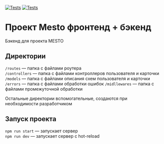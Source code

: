 [![Tests](https://github.com/kononana/express-mesto-gha/actions/workflows/tests-13-sprint.yml/badge.svg)](https://github.com/kononana/express-mesto-gha/actions/workflows/tests-13-sprint.yml)
 [![Tests](https://github.com/kononana/express-mesto-gha/actions/workflows/tests-14-sprint.yml/badge.svg)](https://github.com/kononana/express-mesto-gha/actions/workflows/tests-14-sprint.yml)
# Проект Mesto фронтенд + бэкенд
Бэкенд для проекта MESTO

## Директории

`/routes` — папка с файлами роутера  
`/controllers` — папка с файлами контроллеров пользователя и карточки   
`/models` — папка с файлами описания схем пользователя и карточки  
`/errors` — папка с файлами обработки ошибок 
`/midllewares` — папка с файлами промежуточной обработки
  
Остальные директории вспомогательные, создаются при необходимости разработчиком

## Запуск проекта

`npm run start` — запускает сервер   
`npm run dev` — запускает сервер с hot-reload

